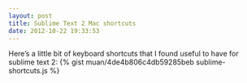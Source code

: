 ```yaml
---
layout: post
title: Sublime Text 2 Mac shortcuts
date: 2012-10-22 19:33:53
---
```


Here’s a little bit of keyboard shortcuts that I found useful to have for sublime text 2:
{% gist muan/4de4b806c4db59285beb sublime-shortcuts.js %}